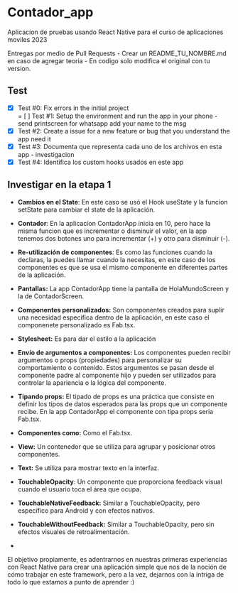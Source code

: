 # Contador_app

Aplicacion de pruebas usando React Native para el curso de aplicaciones moviles 2023

Entregas por medio de Pull Requests - Crear un README_TU_NOMBRE.md en caso de agregar teoria - En codigo solo modifica el original con tu version. 

## Test

- [x] Test #0: Fix errors in the initial project    
  = [ ] Test #1: Setup the environment and run the app in your phone - send printscreen for whatsapp add your name to the msg
- [x] Test #2: Create a issue for a new feature or bug that you understand the app need it   
- [x] Test #3: Documenta que representa cada uno de los archivos en esta app - investigacion
- [x] Test #4: Identifica los custom hooks usados en este app

## Investigar en la etapa 1

- **Cambios en el State**: En este caso se usó el Hook useState y la funcion setState para cambiar el state de la aplicación.

- **Contador**: En la aplicacion ContadorApp inicia en 10, pero hace la misma funcion que es incrementar o disminuir el valor, en la app tenemos dos botones uno para incrementar (+) y otro para disminuir (-).

- **Re-utilización de componentes**: Es como las funciones cuando la declaras, la puedes llamar cuando la necesitas, en este caso de los componentes es que se usa el mismo componente en diferentes partes de la aplicación. 

- **Pantallas:** La app ContadorApp tiene la pantalla de HolaMundoScreen y la de ContadorScreen.

- **Componentes personalizados:** Son componentes creados para suplir una necesidad especifica dentro de la aplicación, en este caso el componenete personalizado es Fab.tsx.

- **Stylesheet:** Es para dar el estilo a la aplicación

- **Envío de argumentos a componentes:** Los componentes pueden recibir argumentos o props (propiedades) para personalizar su comportamiento o contenido. Estos argumentos se pasan desde el componente padre al componente hijo y pueden ser utilizados para controlar la apariencia o la lógica del componente.

- **Tipando props:** El tipado de props es una práctica que consiste en definir los tipos de datos esperados para las props que un componente recibe. En la app ContadorApp el componente con tipa props seria Fab.tsx.

- **Componentes como:** Como el Fab.tsx.

- **View:** Un contenedor que se utiliza para agrupar y posicionar otros componentes.

- **Text:** Se utiliza para mostrar texto en la interfaz.

- **TouchableOpacity**: Un componente que proporciona feedback visual cuando el usuario toca el área que ocupa.

- **TouchableNativeFeedback:** Similar a TouchableOpacity, pero específico para Android y con efectos nativos.

- **TouchableWithoutFeedback:** Similar a TouchableOpacity, pero sin efectos visuales de retroalimentación.

- 

El objetivo propiamente, es adentrarnos en nuestras primeras experiencias con React Native para crear una aplicación simple que nos de la noción de cómo trabajar en este framework, pero a la vez, dejarnos con la intriga de todo lo que estamos a punto de aprender :)